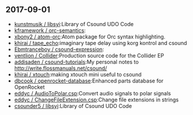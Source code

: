 ## 2017-09-01

* [kunstmusik / libsyi](https://github.com/kunstmusik/libsyi):Library of Csound UDO Code
* [kframework / orc-semantics](https://github.com/kframework/orc-semantics):
* [xbony2 / atom-orc](https://github.com/xbony2/atom-orc):Atom package for Orc syntax highlighting.
* [khirai / tape_echo](https://github.com/khirai/tape_echo):imaginary tape delay using korg kontrol and csound
* [Ebmtranceboy / csound-expression](https://github.com/Ebmtranceboy/csound-expression):
* [ventlion / Collider](https://github.com/ventlion/Collider):Production source code for the Collider EP
* [addisaden / csound-tutorials](https://github.com/addisaden/csound-tutorials):My personal notes to http://write.flossmanuals.net/csound/
* [khirai / xtouch](https://github.com/khirai/xtouch):making xtouch mini useful to csound
* [dbcook / openrocket-database](https://github.com/dbcook/openrocket-database):Enhanced parts database for OpenRocket
* [eddyc / AudioToPolar.csp](https://github.com/eddyc/AudioToPolar.csp):Convert audio signals to polar signals
* [eddyc / ChangeFileExtension.csp](https://github.com/eddyc/ChangeFileExtension.csp):Change file extensions in strings
* [csounder5 / libsyi](https://github.com/csounder5/libsyi):Library of Csound UDO Code
